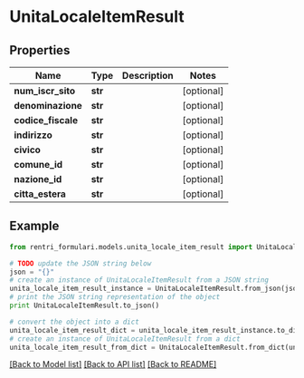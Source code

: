 # UnitaLocaleItemResult


## Properties
Name | Type | Description | Notes
------------ | ------------- | ------------- | -------------
**num_iscr_sito** | **str** |  | [optional] 
**denominazione** | **str** |  | [optional] 
**codice_fiscale** | **str** |  | [optional] 
**indirizzo** | **str** |  | [optional] 
**civico** | **str** |  | [optional] 
**comune_id** | **str** |  | [optional] 
**nazione_id** | **str** |  | [optional] 
**citta_estera** | **str** |  | [optional] 

## Example

```python
from rentri_formulari.models.unita_locale_item_result import UnitaLocaleItemResult

# TODO update the JSON string below
json = "{}"
# create an instance of UnitaLocaleItemResult from a JSON string
unita_locale_item_result_instance = UnitaLocaleItemResult.from_json(json)
# print the JSON string representation of the object
print UnitaLocaleItemResult.to_json()

# convert the object into a dict
unita_locale_item_result_dict = unita_locale_item_result_instance.to_dict()
# create an instance of UnitaLocaleItemResult from a dict
unita_locale_item_result_from_dict = UnitaLocaleItemResult.from_dict(unita_locale_item_result_dict)
```
[[Back to Model list]](../README.md#documentation-for-models) [[Back to API list]](../README.md#documentation-for-api-endpoints) [[Back to README]](../README.md)


